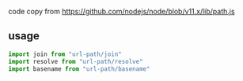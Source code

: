 code copy from https://github.com/nodejs/node/blob/v11.x/lib/path.js
## usage
```js
import join from "url-path/join"
import resolve from "url-path/resolve"
import basename from "url-path/basename"
```
